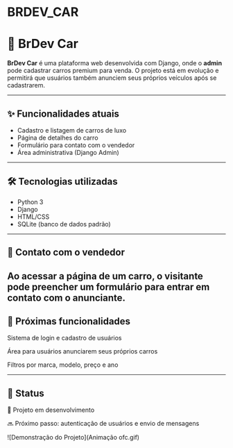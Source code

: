 # BRDEV_CAR


# 🚗 BrDev Car

**BrDev Car** é uma plataforma web desenvolvida com Django, onde o **admin** pode cadastrar carros premium para venda. O projeto está em evolução e permitirá que usuários também anunciem seus próprios veículos após se cadastrarem.

---

## ✨ Funcionalidades atuais

- Cadastro e listagem de carros de luxo
- Página de detalhes do carro
- Formulário para contato com o vendedor
- Área administrativa (Django Admin)

---

## 🛠 Tecnologias utilizadas

- Python 3
- Django
- HTML/CSS
- SQLite (banco de dados padrão)

---

## 📧 Contato com o vendedor

Ao acessar a página de um carro, o visitante pode preencher um formulário para entrar em contato com o anunciante.
---

## 🚧 Próximas funcionalidades
Sistema de login e cadastro de usuários

Área para usuários anunciarem seus próprios carros

Filtros por marca, modelo, preço e ano

---

## 📌 Status

🚧 Projeto em desenvolvimento

🔜 Próximo passo: autenticação de usuários e envio de mensagens

![Demonstração do Projeto](Animação ofc.gif)

